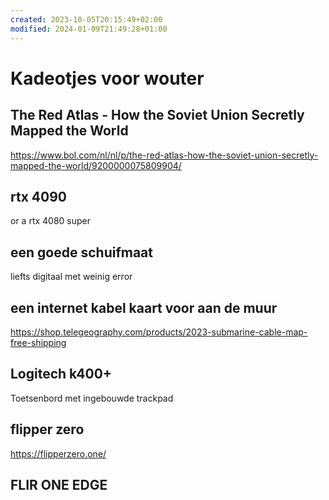 ```yaml
---
created: 2023-10-05T20:15:49+02:00
modified: 2024-01-09T21:49:28+01:00
---
```


# Kadeotjes voor wouter

## The Red Atlas - How the Soviet Union Secretly Mapped the World

<https://www.bol.com/nl/nl/p/the-red-atlas-how-the-soviet-union-secretly-mapped-the-world/9200000075809904/>


## rtx 4090

or a rtx 4080 super

## een goede schuifmaat

liefts digitaal met weinig error

## een internet kabel kaart voor aan de muur

https://shop.telegeography.com/products/2023-submarine-cable-map-free-shipping

## Logitech k400+

Toetsenbord met ingebouwde trackpad

## flipper zero

https://flipperzero.one/

## FLIR ONE EDGE
